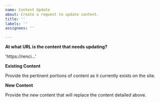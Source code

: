 ```yaml
---
name: Content Update
about: Create a request to update content.
title: ''
labels: ''
assignees: ''

---
```


**At what URL is the content that needs updating?**

'https://renci...'

**Existing Content**

Provide the pertinent portions of content as it currently exists on the site. 

**New Content**

Provide the new content that will replace the content detailed above.
